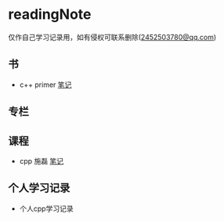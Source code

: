 # readingNote
仅作自己学习记录用，如有侵权可联系删除(2452503780@qq.com)
## 书

- c++ primer [笔记](cpp_primer_note/readme.md) 

## 专栏

## 课程 

- cpp 施磊 [笔记](cppShilei/Readme.md)

## 个人学习记录

- 个人cpp学习记录

